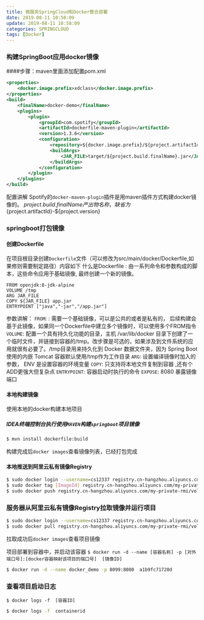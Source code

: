 ```yaml
---
title: 微服务SpringCloud和Docker整合部署
date: 2019-08-11 10:58:09
update: 2019-08-11 10:58:09
categories: SPRINGCLOUD
tags: [Docker]
---
```


### 构建SpringBoot应用docker镜像

####步骤：maven里面添加配置pom.xml
		
```xml        
<properties>
    <docker.image.prefix>xdclass</docker.image.prefix>
</properties>
<build>
    <finalName>docker-demo</finalName>
    <plugins>
        <plugin>
            <groupId>com.spotify</groupId>
            <artifactId>dockerfile-maven-plugin</artifactId>
            <version>1.3.6</version>
            <configuration>
                <repository>${docker.image.prefix}/${project.artifactId}</repository>
                <buildArgs>
                    <JAR_FILE>target/${project.build.finalName}.jar</JAR_FILE>
                </buildArgs>
            </configuration>
        </plugin>
    </plugins>
</build>
```        

配置讲解
Spotify的`docker-maven-plugin`插件是用maven插件方式构建docker镜像的。
${project.build.finalName} 产出物名称，缺省为${project.artifactId}-${project.version}

### springboot打包镜像

#### 创建Dockerfile

在项目根目录创建`Dockerfile`文件（可以修改为src/main/docker/Dockerfile,如果修则需要制定路径）内容如下
什么是Dockerfile : 由一系列命令和参数构成的脚本，这些命令应用于基础镜像, 最终创建一个新的镜像。

```
FROM openjdk:8-jdk-alpine
VOLUME /tmp
ARG JAR_FILE
COPY ${JAR_FILE} app.jar
ENTRYPOINT ["java","-jar","/app.jar"]
```

参数讲解：
`FROM`: <image>:<tag> 需要一个基础镜像，可以是公共的或者是私有的， 后续构建会基于此镜像，如果同一个Dockerfile中建立多个镜像时，可以使用多个FROM指令
`VOLUME`: 配置一个具有持久化功能的目录，主机 /var/lib/docker 目录下创建了一个临时文件，并链接到容器的/tmp。改步骤是可选的，如果涉及到文件系统的应用就很有必要了。/tmp目录用来持久化到 Docker 数据文件夹，因为 Spring Boot 使用的内嵌 Tomcat 容器默认使用/tmp作为工作目录 
`ARG`: 设置编译镜像时加入的参数， ENV 是设置容器的环境变量
`COPY`: 只支持将本地文件复制到容器 ,还有个ADD更强大但复杂点
`ENTRYPOINT`: 容器启动时执行的命令
`EXPOSE`: 8080 暴露镜像端口

#### 本地构建镜像

使用本地的docker构建本地项目

##### IDEA终端控制台执行使用`MAVEN`构建`springboot`项目镜像

```bash
$ mvn install dockerfile:build
```

构建完成后`docker images`查看镜像列表，已经打包完成

#### 本地推送到阿里云私有镜像Registry

```bash
$ sudo docker login --username=cs12337 registry.cn-hangzhou.aliyuncs.com
$ sudo docker tag [ImageId] registry.cn-hangzhou.aliyuncs.com/my-private-rmi/volc:[镜像版本号]
$ sudo docker push registry.cn-hangzhou.aliyuncs.com/my-private-rmi/volc:[镜像版本号]
```

[ImageId]: 本地打包好的项目镜像ID
[镜像版本号]: 自己指定镜像版本号

### 服务器从阿里云私有镜像Registry拉取镜像并运行项目

```bash
$ sudo docker login --username=cs12337 registry.cn-hangzhou.aliyuncs.com
$ sudo docker pull registry.cn-hangzhou.aliyuncs.com/my-private-rmi/volc:[镜像版本号]
```

拉取成功后`docker images`查看项目镜像

项目部署到容器中，并启动该容器
`$ docker run -d --name [容器名称] -p [对外端口号]:[docker容器映射该项目的端口号]  [镜像ID]`
```bash
$ docker run -d --name docker_demo -p 8099:8080  a1b9fc71720d
```

### 查看项目启动日志

`$ docker logs -f  [容器ID]`
```bash
$ docker logs -f  containerid
```
